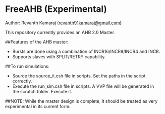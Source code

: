 # FreeAHB (Experimental)

Author: Revanth Kamaraj (revanth91kamaraj@gmail.com)

This repository currently provides an AHB 2.0 Master.

##Features of the AHB master:

- Bursts are done using a combination of INCR16/INCR8/INCR4 and INCR.
- Supports slaves with SPLIT/RETRY capability.

##To run simulations:

- Source the source_it.csh file in scripts. Set the paths in the script correctly.
- Execute the run_sim.csh file in scripts. A VVP file will be generated in the scratch folder. Execute it.

##NOTE: While the master design is complete, it should be treated as very experimental in its current form.
